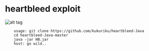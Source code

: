 # heartbleed exploit
![alt tag](https://github.com/kukuriku/heartbleed-Java/blob/master/hb.png)

		usage: git clone https://github.com/kukuriku/heartbleed-Java
		cd heartbleed-Java-master
		java -jar HB.jar
		host: go wild..
